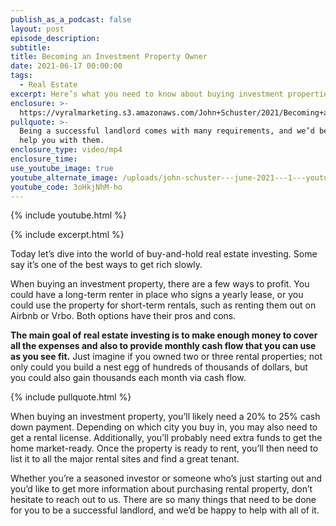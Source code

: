 ```yaml
---
publish_as_a_podcast: false
layout: post
episode_description:
subtitle:
title: Becoming an Investment Property Owner
date: 2021-06-17 00:00:00
tags:
  - Real Estate
excerpt: Here’s what you need to know about buying investment properties.
enclosure: >-
  https://vyralmarketing.s3.amazonaws.com/John+Schuster/2021/Becoming+an+Investment+Property+Owner.mp4
pullquote: >-
  Being a successful landlord comes with many requirements, and we’d be happy to
  help you with them.
enclosure_type: video/mp4
enclosure_time:
use_youtube_image: true
youtube_alternate_image: /uploads/john-schuster---june-2021---1---youtube-edit.jpeg
youtube_code: 3oHkjNhM-ho
---
```

{% include youtube.html %}

{% include excerpt.html %}

Today let’s dive into the world of buy-and-hold real estate investing. Some say it’s one of the best ways to get rich slowly.

When buying an investment property, there are a few ways to profit. You could have a long-term renter in place who signs a yearly lease, or you could use the property for short-term rentals, such as renting them out on Airbnb or Vrbo. Both options have their pros and cons.

**The main goal of real estate investing is to make enough money to cover all the expenses and also to provide monthly cash flow that you can use as you see fit.** Just imagine if you owned two or three rental properties; not only could you build a nest egg of hundreds of thousands of dollars, but you could also gain thousands each month via cash flow.

{% include pullquote.html %}

When buying an investment property, you’ll likely need a 20% to 25% cash down payment. Depending on which city you buy in, you may also need to get a rental license. Additionally, you’ll probably need extra funds to get the home market-ready. Once the property is ready to rent, you’ll then need to list it to all the major rental sites and find a great tenant.&nbsp;

Whether you’re a seasoned investor or someone who’s just starting out and you’d like to get more information about purchasing rental property, don’t hesitate to reach out to us. There are so many things that need to be done for you to be a successful landlord, and we’d be happy to help with all of it.<br>&nbsp;
